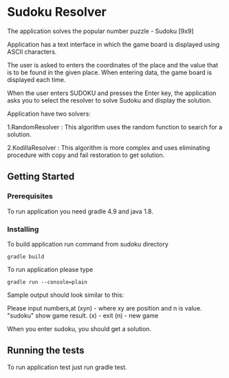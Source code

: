 # Sudoku Resolver

The application solves the popular number puzzle - Sudoku [9x9]

Application has a text interface in which the game board is displayed using ASCII characters.

The user is asked to enters the coordinates of the place and the value that is to be found in the given place. When entering data, the game board is displayed each time.

When the user enters SUDOKU and presses the Enter key, the application asks you to select the resolver to solve Sudoku and display the solution.

Application have two solvers:
 
1.RandomResolver : This algorithm uses the random function to search for a solution.

2.KodillaResolver : This algorithm is more complex and uses eliminating procedure with copy and fail restoration to get solution.

## Getting Started

### Prerequisites

To run application you need gradle 4.9 and java 1.8.

### Installing

To build application run command from sudoku directory

```
gradle build
```

To run application please type 

```
gradle run --console=plain
```

Sample output should look similar to this:


Please input numbers,at (xyn) - where xy are position and n is value.
\
"sudoku" show game result.
(x) - exit (n) - new game

When you enter sudoku, you should get a solution.

## Running the tests

To run application test just run gradle test.

